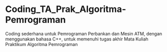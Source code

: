 # Coding_TA_Prak_Algoritma-Pemrograman
Coding sederhana untuk Pemrograman Perbankan dan Mesin ATM, dengan menggunakan bahasa C++, untuk memenuhi tugas akhir Mata Kuliah Praktikum Algoritma Pemrograman
